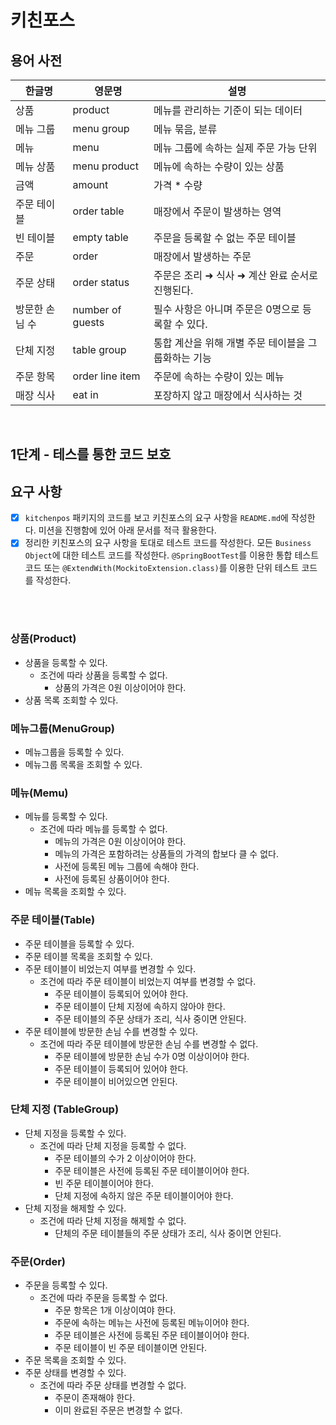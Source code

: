 # 키친포스

## 용어 사전
| 한글명 | 영문명 | 설명 |
| --- | --- | --- |
| 상품 | product | 메뉴를 관리하는 기준이 되는 데이터 |
| 메뉴 그룹 | menu group | 메뉴 묶음, 분류 |
| 메뉴 | menu | 메뉴 그룹에 속하는 실제 주문 가능 단위 |
| 메뉴 상품 | menu product | 메뉴에 속하는 수량이 있는 상품 |
| 금액 | amount | 가격 * 수량 |
| 주문 테이블 | order table | 매장에서 주문이 발생하는 영역 |
| 빈 테이블 | empty table | 주문을 등록할 수 없는 주문 테이블 |
| 주문 | order | 매장에서 발생하는 주문 |
| 주문 상태 | order status | 주문은 조리 ➜ 식사 ➜ 계산 완료 순서로 진행된다. |
| 방문한 손님 수 | number of guests | 필수 사항은 아니며 주문은 0명으로 등록할 수 있다. |
| 단체 지정 | table group | 통합 계산을 위해 개별 주문 테이블을 그룹화하는 기능 |
| 주문 항목 | order line item | 주문에 속하는 수량이 있는 메뉴 |
| 매장 식사 | eat in | 포장하지 않고 매장에서 식사하는 것 |

<br/>

## 1단계 - 테스를 통한 코드 보호

## 요구 사항
- [x] `kitchenpos` 패키지의 코드를 보고 키친포스의 요구 사항을 `README.md`에 작성한다. 미션을 진행함에 있어 아래 문서를 적극 활용한다.
- [x] 정리한 키친포스의 요구 사항을 토대로 테스트 코드를 작성한다. 모든 `Business Object`에 대한 테스트 코드를 작성한다. `@SpringBootTest`를 이용한 통합 테스트 코드 또는 `@ExtendWith(MockitoExtension.class)`를 이용한 단위 테스트 코드를 작성한다.

<br/>
<br/>

### 상품(Product)
- 상품을 등록할 수 있다.
  - 조건에 따라 상품을 등록할 수 없다.
    - 상품의 가격은 0원 이상이어야 한다.
- 상품 목록 조회할 수 있다.

### 메뉴그룹(MenuGroup)
- 메뉴그룹을 등록할 수 있다.
- 메뉴그룹 목록을 조회할 수 있다.

### 메뉴(Memu)
- 메뉴를 등록할 수 있다.
  - 조건에 따라 메뉴를 등록할 수 없다.
    - 메뉴의 가격은 0원 이상이어야 한다.
    - 메뉴의 가격은 포함하려는 상품들의 가격의 합보다 클 수 없다.
    - 사전에 등록된 메뉴 그룹에 속해야 한다.
    - 사전에 등록된 상품이어야 한다.
- 메뉴 목록을 조회할 수 있다.

### 주문 테이블(Table)
- 주문 테이블을 등록할 수 있다.
- 주문 테이블 목록을 조회할 수 있다.
- 주문 테이블이 비었는지 여부를 변경할 수 있다.
  - 조건에 따라 주문 테이블이 비었는지 여부를 변경할 수 없다.
    - 주문 테이블이 등록되어 있어야 한다.
    - 주문 테이블이 단체 지정에 속하지 않아야 한다.
    - 주문 테이블의 주문 상태가 조리, 식사 중이면 안된다.
- 주문 테이블에 방문한 손님 수를 변경할 수 있다.
  - 조건에 따라 주문 테이블에 방문한 손님 수를 변경할 수 없다.
    - 주문 테이블에 방문한 손님 수가 0명 이상이어야 한다.
    - 주문 테이블이 등록되어 있어야 한다.
    - 주문 테이블이 비어있으면 안된다.

### 단체 지정 (TableGroup)
- 단체 지정을 등록할 수 있다.
  - 조건에 따라 단체 지정을 등록할 수 없다.
    - 주문 테이블의 수가 2 이상이어야 한다.
    - 주문 테이블은 사전에 등록된 주문 테이블이어야 한다.
    - 빈 주문 테이블이어야 한다.
    - 단체 지정에 속하지 않은 주문 테이블이어야 한다.
- 단체 지정을 해제할 수 있다.
  - 조건에 따라 단체 지정을 해제할 수 없다.
    - 단체의 주문 테이블들의 주문 상태가 조리, 식사 중이면 안된다.

### 주문(Order)
- 주문을 등록할 수 있다.
  - 조건에 따라 주문을 등록할 수 없다.
    - 주문 항목은 1개 이상이여야 한다.
    - 주문에 속하는 메뉴는 사전에 등록된 메뉴이어야 한다.
    - 주문 테이블은 사전에 등록된 주문 테이블이어야 한다.
    - 주문 테이블이 빈 주문 테이블이면 안된다.
- 주문 목록을 조회할 수 있다.
- 주문 상태를 변경할 수 있다.
  - 조건에 따라 주문 상태를 변경할 수 없다.
    - 주문이 존재해야 한다.
    - 이미 완료된 주문은 변경할 수 없다.
